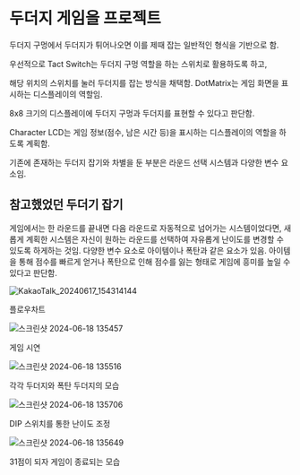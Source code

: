 # 두더지 게임을 프로젝트

두더지 구멍에서 두더지가 튀어나오면 이를 제때 잡는 일반적인 형식을 기반으로 함. 

우선적으로 Tact Switch는 두더지 구멍 역할을 하는 스위치로 활용하도록 하고,

해당 위치의 스위치를 눌러 두더지를 잡는 방식을 채택함. DotMatrix는 게임 화면을 표시하는 디스플레이의 역할임.

8x8 크기의 디스플레이에 두더지 구멍과 두더지를 표현할 수 있다고 판단함. 

Character LCD는 게임 정보(점수, 남은 시간 등)을 표시하는 디스플레이의 역할을 하도록 계획함. 



기존에 존재하는 두더지 잡기와 차별을 둔 부분은 라운드 선택 시스템과 다양한 변수 요소임. 

## 참고했었던 두더기 잡기

게임에서는 한 라운드를 끝내면 다음 라운드로 자동적으로 넘어가는 시스템이었다면, 새롭게 계획한 시스템은 자신이 원하는 라운드를 선택하여 자유롭게 난이도를 변경할 수 있도록 하게하는 것임. 다양한 변수 요소로 아이템이나 폭탄과 같은 요소가 있음. 아이템을 통해 점수를 빠르게 얻거나 폭탄으로 인해 점수를 잃는 형태로 게임에 흥미를 높일 수 있다고 판단함.


![KakaoTalk_20240617_154314144](https://github.com/Kairo0628/IoT_programming/assets/130293496/cddefbc9-c5f2-4d8c-bdd1-203cfc9873c2)

플로우차트


![스크린샷 2024-06-18 135457](https://github.com/Kairo0628/IoT_programming/assets/130293496/091295c7-9d6a-4c43-a263-1aa82d74e0d6)

게임 시연

![스크린샷 2024-06-18 135516](https://github.com/Kairo0628/IoT_programming/assets/130293496/742b1ead-d9c8-491d-92b4-8e56b60a4698)

각각 두더지와 폭탄 두더지의 모습

![스크린샷 2024-06-18 135706](https://github.com/Kairo0628/IoT_programming/assets/130293496/eb561820-5ecd-4193-8bfe-e745c1e7bf04)

DIP 스위치를 통한 난이도 조정

![스크린샷 2024-06-18 135649](https://github.com/Kairo0628/IoT_programming/assets/130293496/0d770d46-de0d-4e22-86d7-8d21da11111c)

31점이 되자 게임이 종료되는 모습

